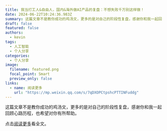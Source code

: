 ```yaml
---
title: 我当打工人&自由人，国内&海外做AI产品的复盘：不想失败千万别这样做！
date: 2024-06-22T10:24:36.983Z
summary: 这篇文章不是教你成功的鸡汤文，更多的是对自己的阶段性复盘，感谢你和我一起回顾心路历程，也希望对你有所帮助。
draft: false
featured: false
authors:
  - kevin
tags:
  - 人工智能
  - 个人分享
categories:
  - 个人分享
image:
  filename: featured.png
  focal_point: Smart
  preview_only: false
links:
  - name: 阅读更多
    url: "https://mp.weixin.qq.com/s/7qDXOPCtpshcPTTINFuddg"
---
```


这篇文章不是教你成功的鸡汤文，更多的是对自己的阶段性复盘，感谢你和我一起回顾心路历程，也希望对你有所帮助。

点击[阅读更多](https://mp.weixin.qq.com/s/7qDXOPCtpshcPTTINFuddg)看全文。
